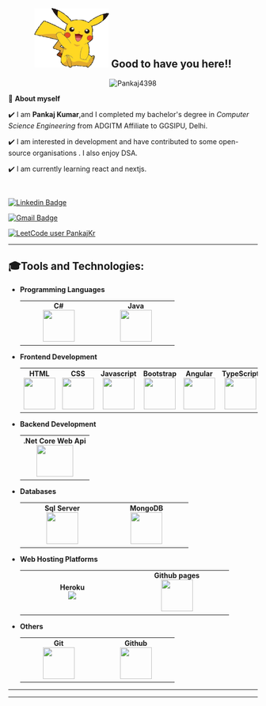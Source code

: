 <!-- README FILE CODE -->



<!-- WAKING HAND WITH GOOD TO HAVE YOU TEXT-->
<!-- <h2 align=center><img src="Resources/pokemon-pikachu.gif" width="100" height="120"/> Good to have you here!!</h2> -->
<h2 align=center><img src="Resources/pikachu-pokemon.gif" width="150" height="120"/> <span>Good to have you here!!</span></h2>

<p align="center"> <img src="https://komarev.com/ghpvc/?username=Pankaj4398&label=Profile%20views&color=green&style=flat" alt="Pankaj4398" /> </p>


<!--ABOUT ME CODE-->
🌱 **About myself**
<br>

✔️ I am **Pankaj Kumar**,and I completed my bachelor's degree in *Computer Science Engineering* from ADGITM Affiliate to GGSIPU, Delhi. <br>

✔️ I am interested in development and have contributed to some open-source organisations . I also enjoy DSA. <br>

✔️ I am currently learning react and nextjs.<br>


<br>



<!-- SOCAIL MEDIA HANDLES -->
[![Linkedin Badge](https://img.shields.io/badge/-PankajKumar-blue?style=flat-square&logo=Linkedin&logoColor=white&link=https://www.linkedin.com/in/pankaj-kumar-732956174/)](https://www.linkedin.com/in/pankaj-kumar-732956174/)

[![Gmail Badge](https://img.shields.io/badge/-pk2018student@gmail.com-c14438?style=flat-square&logo=Gmail&logoColor=white&link=mailto:pk2018student@gmail.com)](mailto:pk2018student@gmail.com)

[![LeetCode user PankajKr](https://img.shields.io/badge/dynamic/json?style=for-the-badge&labelColor=black&color=%23ffa116&label=Solved&query=solvedOverTotal&url=https%3A%2F%2Fleetcode-badge.vercel.app%2Fapi%2Fusers%2FPankajKr&logo=leetcode&logoColor=yellow)](https://leetcode.com/PankajKr/)


<!-- STATISTICS ABOUT PROFILE -->
 
<!--  PROFILES VIEWS -->
<!-- 🌱 **Profile Views**&nbsp;&nbsp;&nbsp;&nbsp;&nbsp;&nbsp;&nbsp;
![visitors](https://profile-counter.glitch.me/Pankaj4398/count.svg?align=center) -->

---
<!-- GitHub Skills start -->
## 🎓Tools and Technologies:
- **Programming Languages**
	<center>
		<table>
			<tbody>
				<tr>
					<td width="25%" align="center">
						<span><strong>C#</strong></span><br/>
						<img height="64px" width="64px" src="https://upload.wikimedia.org/wikipedia/commons/thumb/0/0d/C_Sharp_wordmark.svg/1024px-C_Sharp_wordmark.svg.png">
					</td>
					<td width="25%" align="center">
						<span><strong>Java</strong></span><br/>
						<img height="64px" width="64px" src="https://cdn.svgporn.com/logos/java.svg">
					</td>
					<!--<td width="25%" align="center">
						<span><strong>Python</strong></span><br/>
						<img height="64px" width="64px" src="https://cdn.svgporn.com/logos/python.svg">
					</td> -->
				</tr>
			</tbody>
		</table>
	</center>
- **Frontend Development**
	<center>
		<table>
			<tbody>
				<tr>
					<td align="center">
						<span><strong>HTML</strong></span><br/>
						<img height="64px" width="64px" src="https://cdn.svgporn.com/logos/html-5.svg">
					</td>
					<td align="center">
						<span><strong>CSS</strong></span><br/>
						<img height="64px" width="64px" src="https://cdn.svgporn.com/logos/css-3.svg">
					</td>
					<td align="center">
						<span><strong>Javascript</strong></span><br/>
						<img height="64px" width="64px" src="https://cdn.svgporn.com/logos/javascript.svg">
					</td>
					<td align="center">
						<span><strong>Bootstrap</strong></span><br/>
						<img height="64px" width="64px" src="https://cdn.svgporn.com/logos/bootstrap.svg">
					</td>
					<td align="center">
						<span><strong>Angular</strong></span><br/>
						<img height="64px" width="64px" src="https://upload.wikimedia.org/wikipedia/commons/thumb/c/cf/Angular_full_color_logo.svg/2048px-Angular_full_color_logo.svg.png">
					</td>
					<td width="25%" align="center">
						<span><strong>TypeScript</strong></span><br/>
						<img height="64px" width="64px" src="https://www.vectorlogo.zone/logos/typescriptlang/typescriptlang-icon.svg">
					</td>
				</tr>
			</tbody>
		</table>
	</center>


- **Backend Development**
	<center>
		<table>
			<tbody>
				<tr>
					<!--<td align="center">
						<span><strong>Spring Boot</strong></span><br/>
						<img height="64px" width="74px" src="https://www.javacodegeeks.com/wp-content/uploads/2018/07/SpringBoot.png">
					</td>-->
					<td align="center">
						<span><strong>.Net Core Web Api</strong></span><br/>
						<img height="64px" width="74px" src="https://w7.pngwing.com/pngs/713/310/png-transparent-net-mvc-logo-asp-net-mvc-logo-net-framework-model-view-controller-framework-text-logo-microsoft-azure.png">
					</td>
				</tr>
			</tbody>
		</table>
	</center>
- **Databases**
	<center>
		<table>
			<tbody>
				<tr>
					<td width="25%" align="center">
						<span><strong>Sql Server</strong></span><br/>
						<img height="64px" width="64px" src="https://www.vectorlogo.zone/logos/mysql/mysql-horizontal.svg">
					</td>
					<td width="25%" align="center">
						<span><strong>MongoDB</strong></span><br/>
						<img height="64px" width="64px" src="https://www.svgrepo.com/show/303232/mongodb-logo.svg">
					</td>
				</tr>
			</tbody>
		</table>
	</center>
	
- **Web Hosting Platforms**
	<center>
		<table>
			<tbody>
				<tr>
					<td width="25%" align="center">
						<span><strong>Heroku</strong></span><br/>
						<img src="https://www.vectorlogo.zone/logos/heroku/heroku-icon.svg">
					</td>
					<!--<td width="25%" align="center">
						<span><strong>Netlify</strong></span><br/>
						<img height="64px" width="64px" src="https://www.vectorlogo.zone/logos/netlify/netlify-icon.svg">
					</td>-->
     					<td width="25%" align="center">
						<span><strong>Github pages</strong></span><br/>
						<img height="64px" width="64px" src="https://www.vectorlogo.zone/logos/github/github-icon.svg">
					</td>
				</tr>
			</tbody>
		</table>
	</center>
	
 - **Others**
	<center>
		<table>
			<tbody>
				<tr>
					<td width="25%" align="center">
						<span><strong>Git</strong></span><br/>
						<img height="64px" width="64px" src="https://www.vectorlogo.zone/logos/git-scm/git-scm-icon.svg">
					</td>
     					<td width="25%" align="center">
						<span><strong>Github</strong></span><br/>
						<img height="64px" width="64px" src="https://www.vectorlogo.zone/logos/github/github-tile.svg">
					</td>
     					<!--<td width="25%" align="center">
						<span><strong>Flask</strong></span><br/>
						<img height="64px" width="64px" src="https://www.vectorlogo.zone/logos/pocoo_flask/pocoo_flask-icon.svg">
					</td>-->
				</tr>
			</tbody>
		</table>
	</center>
	
<!--
<a href="https://github.com/Pankaj4398/Object-Modeling-CodingGame-Jukebox.git">
  <img align="center" src="https://github-readme-stats.vercel.app/api/pin/?username=Pankaj4398&repo=Object-Modeling-CodingGame-Jukebox&theme=dark&show_icons=true" />
</a>
<a href="https://github.com/Pankaj4398/QMoney.git">
  <img align="center" src="https://github-readme-stats.vercel.app/api/pin/?username=Pankaj4398&repo=QMoney&theme=dark&show_icons=true"/>
</a>
-->
---

<!-- GITHUB STATISTICS -->
<!--![Github stats](https://github-readme-stats.vercel.app/api?username=Pankaj4398&show_icons=true&theme=radical&hide=stars&count_private=true)-->
 
<!--LANGUAGE CARD-->
 <!--![Top Languages Card](https://github-readme-stats.vercel.app/api/top-langs/?username=Pankaj4398&theme=radical)-->
 
<!--  CONTRIBUTION AND STREAK BLOCK -->
<!--  [![GitHub Streak](https://github-readme-streak-stats.herokuapp.com/?user=Pankaj4398&currStreakNum=2FD3EB&fire=pink&sideLabels=F00&theme=nightowl)](https://git.io/streak-stats)       -->
         

---

<!-- PINNED REPOS -->

<!--[![Readme Card](https://github-readme-stats.vercel.app/api/pin/?username=Pankaj4398&repo=Object-Modeling-CodingGame-Jukebox&style=flat-square&theme=dark&show_icons=true&card_width=100)](https://github.com/Pankaj4398/Object-Modeling-CodingGame-Jukebox.git)

[![Readme Card](https://github-readme-stats.vercel.app/api/pin/?username=Pankaj4398&repo=QMoney&style=flat-square&theme=dark&show_icons=true&card_width=100)](https://github.com/Pankaj4398/QMoney.git)](url)-->
 
 


